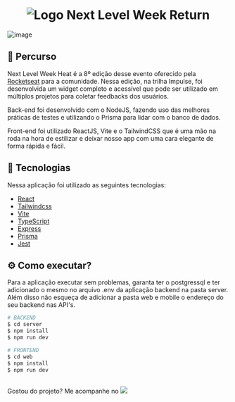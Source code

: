 <h1 align="center">
   <img src="https://user-images.githubusercontent.com/71537090/167278902-b564cc78-d48d-44e6-b4ff-120e00406ddb.png" alt="Logo Next Level Week Return" />
</h1>

![image](https://user-images.githubusercontent.com/71537090/167278997-56d6c6a9-e477-4910-b512-23feb2fff54f.png)


## 🚀 Percurso 

Next Level Week Heat é a 8º edição desse evento oferecido pela [Rocketseat](https://rocketseat.com.br) para a comunidade.
Nessa edição, na trilha Impulse, foi desenvolvida um widget completo e acessível que pode ser utilizado em múltiplos projetos para coletar feedbacks 
dos usuários. 

Back-end foi desenvolvido com o NodeJS, fazendo uso das melhores práticas de testes e utilizando o Prisma para lidar com o banco de dados. 

Front-end foi utilizado ReactJS, Vite e o TailwindCSS que é uma mão na roda na hora de estilizar e deixar nosso app com uma cara elegante de forma rápida e fácil.

## 🔨 Tecnologias 

Nessa aplicação foi utilizado as seguintes tecnologias:

- [React](https://reactjs.org)
- [Tailwindcss](https://tailwindcss.com)
- [Vite](https://vitejs.dev)
- [TypeScript](https://www.typescriptlang.org)
- [Express](https://expressjs.com/pt-br)
- [Prisma](https://www.prisma.io)
- [Jest](https://jestjs.io)

## ⚙️ Como executar?

Para a aplicação executar sem problemas, garanta ter o postgressql e ter adicionado o mesmo no arquivo .env da aplicação backend na pasta server.
Além disso não esqueça de adicionar a pasta web e mobile o endereço do seu backend nas API's.

```sh
# BACKEND
$ cd server
$ npm install
$ npm run dev
```

```sh
# FRONTEND
$ cd web
$ npm install
$ npm run dev
```

## 

Gostou do projeto? Me acompanhe no <a href="https://www.linkedin.com/in/pedro-miguel-de-souza-a0185719a/" target="_blank"><img src="https://img.shields.io/badge/-LinkedIn-%230077B5?style=for-the-badge&logo=linkedin&logoColor=white" target="_blank"></a>


